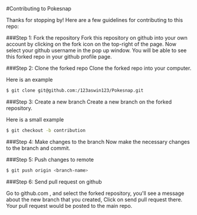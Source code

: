 #Contributing to Pokesnap

Thanks for stopping by! Here are a few guidelines for contributing to this repo:

###Step 1: Fork the repository
Fork this repository on github into your own account by clicking on the fork icon on the top-right of the page. Now select your github username in the pop up window. You will be able to see this forked repo in your github profile page.

###Step 2: Clone the forked repo
Clone the forked repo into your computer.

Here is an example
```sh
$ git clone git@github.com:/123aswin123/Pokesnap.git
```
###Step 3: Create a new branch
Create a new branch on the forked repository.

Here is a small example
```sh
$ git checkout -b contribution
```
###Step 4: Make changes to the branch
Now make the necessary changes to the branch and commit.

###Step 5: Push changes to remote

```sh
$ git push origin <branch-name>
```
###Step 6: Send pull request on github

Go to github.com , and select the forked repository, you'll see a message about the new branch that you created, Click on send pull request  there. Your pull request would be posted to the main repo.

